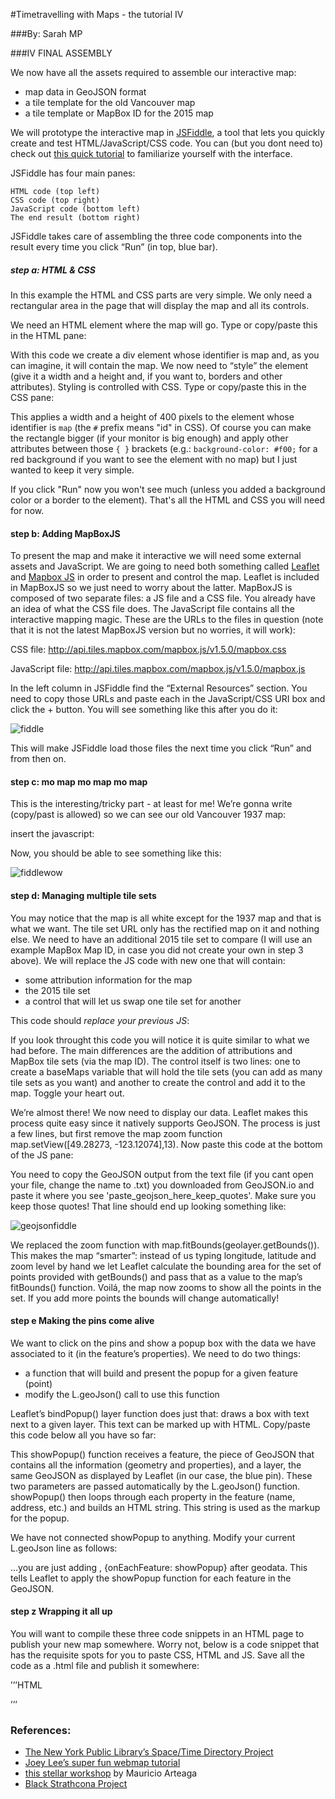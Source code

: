 #Timetravelling with Maps - the tutorial IV

###By: Sarah MP

###IV FINAL ASSEMBLY

We now have all the assets required to assemble our interactive map:

   * map data in GeoJSON format
   * a tile template for the old Vancouver map
   * a tile template or MapBox ID for the 2015 map

We will prototype the interactive map in [JSFiddle](http://jsfiddle.net/), a tool that lets you quickly create and test HTML/JavaScript/CSS code. You can (but you dont need to) check out [this quick tutorial](http://doc.jsfiddle.net/tutorial.html) to familiarize yourself with the interface.

JSFiddle has four main panes:

    HTML code (top left)
    CSS code (top right)
    JavaScript code (bottom left)
    The end result (bottom right)

JSFiddle takes care of assembling the three code components into the result every time you click “Run” (in top, blue bar).

##### step a: HTML & CSS

In this example the HTML and CSS parts are very simple. We only need a rectangular area in the page that will display the map and all its controls.

We need an HTML element where the map will go. Type or copy/paste this in the HTML pane:
	
<script src="https://gist.github.com/sarahmprz/5a0278be557dd6b0d914.js"></script>
	
With this code we create a div element whose identifier is map and, as you can imagine, it will contain the map. We now need to “style” the element (give it a width and a height and, if you want to, borders and other attributes). Styling is controlled with CSS. Type or copy/paste this in the CSS pane:

<script src="https://gist.github.com/sarahmprz/03cf99f7d1d4d4f94c8a.js"></script>
	
This applies a width and a height of 400 pixels to the element whose identifier is `map` (the `#` prefix means "id" in CSS). Of course you can make the rectangle bigger (if your monitor is big enough) and apply other attributes between those `{ }` brackets (e.g.: `background-color: #f00;` for a red background if you want to see the element with no map) but I just wanted to keep it very simple.

If you click "Run" now you won't see much (unless you added a background color or a border to the element). That's all the HTML and CSS you will need for now.

#### step b: Adding MapBoxJS

To present the map and make it interactive we will need some external assets and JavaScript. We are going to need both something called [Leaflet](http://leafletjs.com/) and [Mapbox JS](https://www.mapbox.com/mapbox.js/api/v2.2.1/) in order to present and control the map. Leaflet is included in MapBoxJS so we just need to worry about the latter. MapBoxJS is composed of two separate files: a JS file and a CSS file. You already have an idea of what the CSS file does. The JavaScript file contains all the interactive mapping magic. These are the URLs to the files in question (note that it is not the latest MapBoxJS version but no worries, it will work):

CSS file:
http://api.tiles.mapbox.com/mapbox.js/v1.5.0/mapbox.css

JavaScript file:
http://api.tiles.mapbox.com/mapbox.js/v1.5.0/mapbox.js

In the left column in JSFiddle find the “External Resources” section. You need to copy those URLs and paste each in the JavaScript/CSS URI box and click the + button. You will see something like this after you do it:

![fiddle](https://github.com/sarahmprz/timetravellingmaps/blob/master/img/fiddle.png)

This will make JSFiddle load those files the next time you click “Run” and from then on.

#### step c: mo map mo map mo map
This is the interesting/tricky part - at least for me! We’re gonna write (copy/past is allowed) so we can see our old Vancouver 1937 map:

insert the javascript:

<script src="https://gist.github.com/sarahmprz/2448832a7dd307b2a147.js"></script>

Now, you should be able to see something like this:

![fiddlewow](https://github.com/sarahmprz/timetravellingmaps/blob/master/img/fiddlewow.png)

#### step d: Managing multiple tile sets

You may notice that the map is all white except for the 1937 map and that is what we want. The tile set URL only has the rectified map on it and nothing else. We need to have an additional 2015 tile set to compare (I will use an example MapBox Map ID, in case you did not create your own in step 3 above). We will replace the JS code with new one that will contain:

* some attribution information for the map
* the 2015 tile set
* a control that will let us swap one tile set for another

This code should *replace your previous JS*:

<script src="https://gist.github.com/sarahmprz/f28c387ae0f9be2d2fa9.js"></script>

If you look throught this code you will notice it is quite similar to what we had before. The main differences are the addition of attributions and MapBox tile sets (via the map ID). The control itself is two lines: one to create a baseMaps variable that will hold the tile sets (you can add as many tile sets as you want) and another to create the control and add it to the map. Toggle your heart out.

We’re almost there! We now need to display our data. Leaflet makes this process quite easy since it natively supports GeoJSON. The process is just a few lines, but first remove the map zoom function map.setView([49.28273, -123.12074],13). Now paste this code at the bottom of the JS pane:

<script src="https://gist.github.com/sarahmprz/d819416902b74bc71d53.js"></script>

You need to copy the GeoJSON output from the text file (if you cant open your file, change the name to .txt) you downloaded from GeoJSON.io and paste it where you see 'paste_geojson_here_keep_quotes'. Make sure you keep those quotes! That line should end up looking something like:


![geojsonfiddle](https://github.com/sarahmprz/timetravellingmaps/blob/master/img/geojsonfiddle.png)


We replaced the zoom function with map.fitBounds(geolayer.getBounds()). This makes the map “smarter”: instead of us typing longitude, latitude and zoom level by hand we let Leaflet calculate the bounding area for the set of points provided with getBounds() and pass that as a value to the map’s fitBounds() function. Voilá, the map now zooms to show all the points in the set. If you add more points the bounds will change automatically!

#### step e Making the pins come alive

We want to click on the pins and show a popup box with the data we have associated to it (in the feature’s properties). We need to do two things:

* a function that will build and present the popup for a given feature (point)
* modify the L.geoJson() call to use this function

Leaflet’s bindPopup() layer function does just that: draws a box with text next to a given layer. This text can be marked up with HTML. Copy/paste this code below all you have so far:

<script src="https://gist.github.com/sarahmprz/f7cd4477947dabc5ebcb.js"></script>

This showPopup() function receives a feature, the piece of GeoJSON that contains all the information (geometry and properties), and a layer, the same GeoJSON as displayed by Leaflet (in our case, the blue pin). These two parameters are passed automatically by the L.geoJson() function. showPopup() then loops through each property in the feature (name, address, etc.) and builds an HTML string. This string is used as the markup for the popup.

We have not connected showPopup to anything. Modify your current L.geoJson line as follows:

<script src="https://gist.github.com/sarahmprz/02609cb88bc7d723d441.js"></script>

…you are just adding , {onEachFeature: showPopup} after geodata. This tells Leaflet to apply the showPopup function for each feature in the GeoJSON.

#### step z Wrapping it all up

You will want to compile these three code snippets in an HTML page to publish your new map somewhere. Worry not, below is a code snippet that has the requisite spots for you to paste CSS, HTML and JS. Save all the code as a .html file and publish it somewhere:

’’’HTML
<!DOCTYPE html>
<html>
<head>
 
<meta http-equiv="Content-Type" content="text/html; charset=UTF-8" />
<title>Confidential Vancouver</title>
<script src="http://code.jquery.com/jquery-1.11.0.min.js"></script>
<link href="http://api.tiles.mapbox.com/mapbox.js/v1.5.0/mapbox.css" media="screen, print" rel="stylesheet">
<script src="http://api.tiles.mapbox.com/mapbox.js/v1.5.0/mapbox.js"></script>
<style type="text/css">
/* paste CSS below this line */
 
</style>
</head>
<body>
<!-- paste HTML below this line -->
 
<script type="text/javascript">
// paste JavaScript below this line
 
</script>
</body>
</html>’’’

<script src="https://gist.github.com/sarahmprz/bc5311e2f3240f69e7b2.js"></script>



### References:
* [The New York Public Library’s Space/Time Directory Project](http://spacetime.nypl.org/)
* [Joey Lee’s super fun webmap tutorial](https://github.com/joeyklee/hellowebmaps/tree/master/Tutorial%20I)
* [this stellar workshop](http://www.nypl.org/blog/2015/01/05/web-maps-primer#fnref:magic) by Mauricio Arteaga 
* [Black Strathcona Project](http://blackstrathcona.com/)